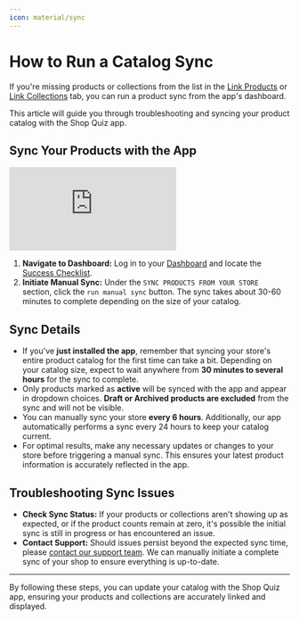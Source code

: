 ```yaml
---
icon: material/sync
---
```



# How to Run a Catalog Sync

If you're missing products or collections from the list in the [Link Products](https://docs.revenuehunt.com/reference/quiz-builder/#link-products) or [Link Collections](https://docs.revenuehunt.com/reference/quiz-builder/#link-collections) tab, you can run a product sync from the app's dashboard.

This article will guide you through troubleshooting and syncing your product catalog with the Shop Quiz app.

## Sync Your Products with the App

<div class="videoWrapper">
<iframe src="https://www.youtube.com/embed/i-CHRHuRcAs" frameborder="0" allow="accelerometer; autoplay; clipboard-write; encrypted-media; gyroscope; picture-in-picture" allowfullscreen></iframe>
</div>

1. **Navigate to Dashboard:** Log in to your [Dashboard](https://docs.revenuehunt.com/reference/dashboard/) and locate the [Success Checklist](https://docs.revenuehunt.com/reference/dashboard/#success-checklist).
2. **Initiate Manual Sync:** Under the `SYNC PRODUCTS FROM YOUR STORE` section, click the `run manual sync` button. The sync takes about 30-60 minutes to complete depending on the size of your catalog.

## Sync Details

- If you've **just installed the app**, remember that syncing your store's entire product catalog for the first time can take a bit. Depending on your catalog size, expect to wait anywhere from **30 minutes to several hours** for the sync to complete.
- Only products marked as **active** will be synced with the app and appear in dropdown choices. **Draft or Archived products are excluded** from the sync and will not be visible.
- You can manually sync your store **every 6 hours**. Additionally, our app automatically performs a sync every 24 hours to keep your catalog current.
- For optimal results, make any necessary updates or changes to your store before triggering a manual sync. This ensures your latest product information is accurately reflected in the app.

## Troubleshooting Sync Issues

- **Check Sync Status:** If your products or collections aren't showing up as expected, or if the product counts remain at zero, it's possible the initial sync is still in progress or has encountered an issue.
- **Contact Support:** Should issues persist beyond the expected sync time, please [contact our support team](https://docs.revenuehunt.com/how-to-guides/contact-customer-support/). We can manually initiate a complete sync of your shop to ensure everything is up-to-date.

---
By following these steps, you can update your catalog with the Shop Quiz app, ensuring your products and collections are accurately linked and displayed.
